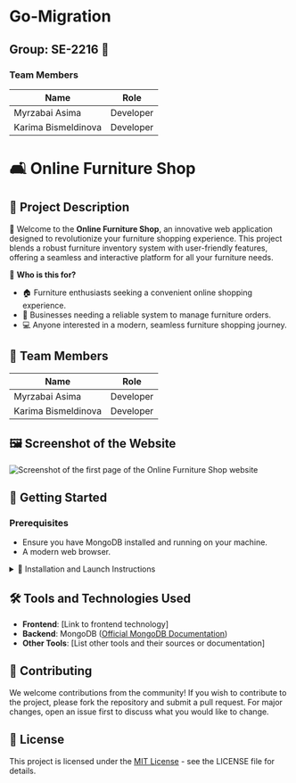 # Go-Migration

## Group: SE-2216 🌟

### Team Members

| Name                 | Role      |
| -------------------- | --------- |
| Myrzabai Asima       | Developer |
| Karima Bismeldinova  | Developer |

# 🛋️ Online Furniture Shop

## 📖 Project Description

🚀 Welcome to the **Online Furniture Shop**, an innovative web application designed to revolutionize your furniture shopping experience. This project blends a robust furniture inventory system with user-friendly features, offering a seamless and interactive platform for all your furniture needs.

🎯 **Who is this for?**
- 🏠 Furniture enthusiasts seeking a convenient online shopping experience.
- 🏢 Businesses needing a reliable system to manage furniture orders.
- 💻 Anyone interested in a modern, seamless furniture shopping journey.

## 👥 Team Members

| Name                 | Role      |
| -------------------- | --------- |
| Myrzabai Asima       | Developer |
| Karima Bismeldinova  | Developer |

## 🖼️ Screenshot of the Website

![Screenshot of the first page of the Online Furniture Shop website](link-to-screenshot)

## 🚀 Getting Started

### Prerequisites
- Ensure you have MongoDB installed and running on your machine.
- A modern web browser.

<details>
<summary>🔧 Installation and Launch Instructions</summary>

1. Clone the repository: 
git clone https://github.com/ananasdenisovich/advprog2/

2. Navigate to the project directory: 
cd advprog2

3. Install the required dependencies: 
npm install

or 
yarn install

4. Start the server: 
node server.js

or 
npm start

5. Open your web browser and navigate to `http://localhost:3000` to access the application.

</details>

## 🛠️ Tools and Technologies Used

- **Frontend**: [Link to frontend technology]
- **Backend**: MongoDB ([Official MongoDB Documentation](https://docs.mongodb.com))
- **Other Tools**: [List other tools and their sources or documentation]

## 👐 Contributing

We welcome contributions from the community! If you wish to contribute to the project, please fork the repository and submit a pull request. For major changes, open an issue first to discuss what you would like to change.

## 📄 License

This project is licensed under the [MIT License](LICENSE) - see the LICENSE file for details.
